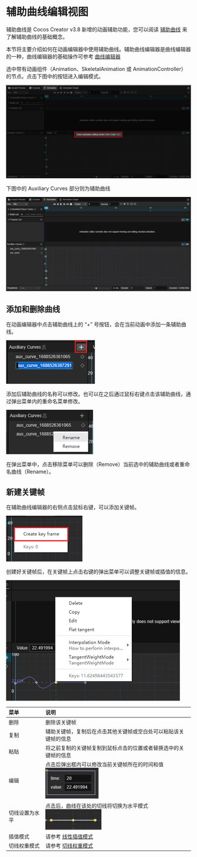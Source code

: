 # 辅助曲线编辑视图

辅助曲线是 Cocos Creator v3.8 新增的动画辅助功能，您可以阅读 [辅助曲线](./marionette/procedural-animation/auxiliary-curve/index.md) 来了解辅助曲线的基础概念。

本节将主要介绍如何在动画编辑器中使用辅助曲线。辅助曲线编辑器是曲线编辑器的一种，曲线编辑器的基础操作可参考 [曲线编辑器](./curve-editor.md)

选中带有动画组件（Animation、SkeletalAnimation 或 AnimationController） 的节点。点击下图中的按钮进入编辑模式。

![start-edit.png](./animation-auxiliary-curve/start-edit.png)

下图中的 Auxiliary Curves 部分则为辅助曲线

![overview.png](./animation-auxiliary-curve/overview.png)

## 添加和删除曲线

在动画编辑器中点击辅助曲线上的 “+” 号按钮，会在当前动画中添加一条辅助曲线。

![add-curve.png](./animation-auxiliary-curve/add-curve.png)

添加后辅助曲线的名称可以修改。也可以在之后通过鼠标右键点击该辅助曲线，通过弹出菜单内的重命名菜单修改。

![add-curve.png](./animation-auxiliary-curve/menu.png)

在弹出菜单中，点击移除菜单可以删除（Remove）当前选中的辅助曲线或者重命名曲线（Rename）。

## 新建关键帧

在辅助曲线编辑器的右侧点击鼠标右键，可以添加关键帧。

![create-key-frame.png](./animation-auxiliary-curve/create-key-frame.png)

创建好关键帧后，在关键帧上点击右键的弹出菜单可以调整关键帧或插值的信息。

![keyframe-menu.png](./animation-auxiliary-curve/keyframe-menu.png)

| 菜单 | 说明 |
| :--- | :-- |
| 删除 | 删除该关键帧 |
| 复制 | 辅助关键帧，复制后在点击其他关键帧或空白处可以粘贴该关键帧的信息 |
| 粘贴 | 将之前复制的关键帧复制到鼠标点击的位置或者替换选中的关键帧的信息 |
| 编辑 | 点击后弹出框内可以修改当前关键帧所在的时间和值  <br> ![keyframe-menu.png](./animation-auxiliary-curve/edit-pop.png)
| 切线设置为水平 | 点击后，曲线在该处的切线将切换为水平模式 <br> ![flat.png](./animation-auxiliary-curve/flat.png)
| 插值模式 | 请参考 [线性插值模式](./curve-editor.md#线性插值模式) |
| 切线权重模式 | 请参考 [切线权重模式](./curve-editor.md#切线权重模式) |
